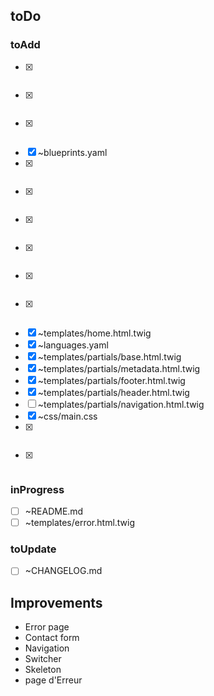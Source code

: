 ## toDo

### toAdd

* [x] ~~~LICENSE.md~~
* [x] ~~~pricklypear.php~~
* [x] ~~~pricklypear.yaml~~
* [x] ~blueprints.yaml
* [x] ~~~composer.json~~
* [x] ~~~js/(..).css~~
* [x] ~~~screenshot.jpg~~
* [x] ~~~thumbnail.jpg~~
* [x] ~~~images/favicon.png~~
* [x] ~~~back toTop~~
* [x] ~templates/home.html.twig
* [x] ~languages.yaml
* [x] ~templates/partials/base.html.twig
* [x] ~templates/partials/metadata.html.twig
* [x] ~templates/partials/footer.html.twig
* [x] ~templates/partials/header.html.twig
* [ ] ~templates/partials/navigation.html.twig
* [x] ~css/main.css
* [x] ~~~assets/readme_1.png~~
* [x] ~~~images/favicon.png~~

### inProgress

* [ ] ~README.md
* [ ] ~templates/error.html.twig

### toUpdate

* [ ] ~CHANGELOG.md

## Improvements

* Error page
* Contact form
* Navigation
* Switcher
* Skeleton
* page d'Erreur
